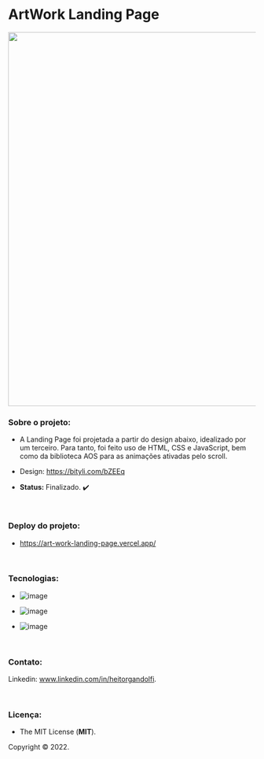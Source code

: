 # ArtWork Landing Page

<div align="center">

<img src="https://user-images.githubusercontent.com/113437603/206704788-4819658b-2cba-4630-a690-a555b075479c.png" width="760px">
 
 </div>

### **Sobre o projeto:**

- A Landing Page foi projetada a partir do design abaixo, idealizado por um terceiro. Para tanto, foi feito uso de HTML, CSS e JavaScript, bem como da biblioteca AOS para as animações ativadas pelo scroll.  

- Design: https://bityli.com/bZEEq

- **Status:** Finalizado. :heavy_check_mark: 

<br>

### **Deploy do projeto:**

- https://art-work-landing-page.vercel.app/

<br>


### **Tecnologias:**

- ![image](https://img.shields.io/badge/JavaScript-F7DF1E?style=for-the-badge&logo=javascript&logoColor=black
)

- ![image](https://img.shields.io/badge/HTML5-E34F26?style=for-the-badge&logo=html5&logoColor=white
)
- ![image](https://img.shields.io/badge/CSS3-1572B6?style=for-the-badge&logo=css3&logoColor=white
)

<br>

### **Contato:**

Linkedin: www.linkedin.com/in/heitorgandolfi.


<br>

### **Licença:**

- The MIT License (**MIT**).

Copyright ©️ 2022.

 
